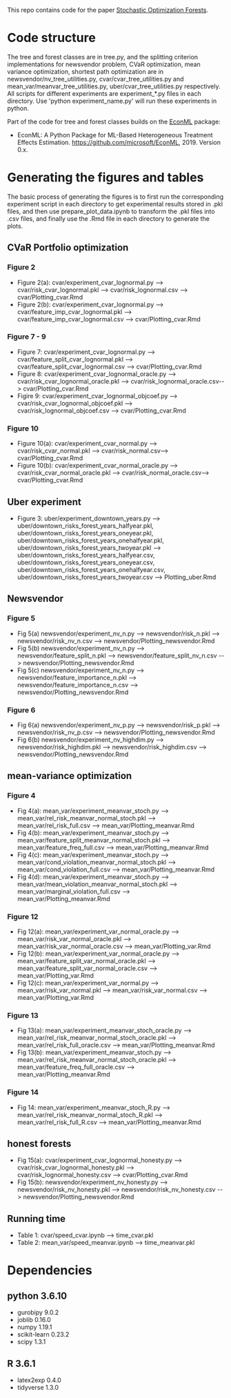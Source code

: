 This repo contains code for the paper [Stochastic Optimization Forests](https://arxiv.org/abs/2008.07473). 


# Code structure 
The tree and forest classes are in tree.py, and the splitting criterion implementations for newsvendor problem, CVaR optimization, mean variance optimization, shortest path optimization are in newsvendor/nv_tree_utilities.py, cvar/cvar_tree_utilities.py and mean_var/meanvar_tree_utilities.py, uber/cvar_tree_utilities.py respectively. All scripts for different experiments are experiment_*.py files in each directory. Use 'python experiment_name.py' will run these experiments in python. 

Part of the code for tree and forest classes builds on the [EconML](https://github.com/microsoft/EconML) package: 
- EconML: A Python Package for ML-Based Heterogeneous Treatment Effects Estimation. https://github.com/microsoft/EconML, 2019. Version 0.x.


# Generating the figures and tables
The basic process of generating the figures is to first run the corresponding experiment script in each directory to get experimental results stored in .pkl files, and then use prepare_plot_data.ipynb to transform the .pkl files into .csv files, and finally use the .Rmd file in each directory to generate the plots. 

## CVaR Portfolio optimization 
### Figure 2
- Figure 2(a): cvar/experiment_cvar_lognormal.py --> cvar/risk_cvar_lognormal.pkl -->  cvar/risk_lognormal.csv --> cvar/Plotting_cvar.Rmd
- Figure 2(b): cvar/experiment_cvar_lognormal.py --> cvar/feature_imp_cvar_lognormal.pkl -->
cvar/feature_imp_cvar_lognormal.csv --> cvar/Plotting_cvar.Rmd

### Figure 7 - 9
- Figure 7: cvar/experiment_cvar_lognormal.py --> cvar/feature_split_cvar_lognormal.pkl --> cvar/feature_split_cvar_lognormal.csv --> cvar/Plotting_cvar.Rmd
- Figure 8: cvar/experiment_cvar_lognormal_oracle.py --> cvar/risk_cvar_lognormal_oracle.pkl --> cvar/risk_lognormal_oracle.csv--> cvar/Plotting_cvar.Rmd
- Figire 9: cvar/experiment_cvar_lognormal_objcoef.py --> cvar/risk_cvar_lognormal_objcoef.pkl --> cvar/risk_lognormal_objcoef.csv --> cvar/Plotting_cvar.Rmd

### Figure 10 
- Figure 10(a): cvar/experiment_cvar_normal.py --> cvar/risk_cvar_normal.pkl --> cvar/risk_normal.csv--> cvar/Plotting_cvar.Rmd
- Figure 10(b): cvar/experiment_cvar_normal_oracle.py --> cvar/risk_cvar_normal_oracle.pkl --> cvar/risk_normal_oracle.csv--> cvar/Plotting_cvar.Rmd

## Uber experiment 
- Figure 3: uber/experiment_downtown_years.py --> uber/downtown_risks_forest_years_halfyear.pkl,  uber/downtown_risks_forest_years_oneyear.pkl, uber/downtown_risks_forest_years_onehalfyear.pkl, uber/downtown_risks_forest_years_twoyear.pkl --> uber/downtown_risks_forest_years_halfyear.csv,  uber/downtown_risks_forest_years_oneyear.csv, uber/downtown_risks_forest_years_onehalfyear.csv, uber/downtown_risks_forest_years_twoyear.csv --> 
Plotting_uber.Rmd

## Newsvendor 
### Figure 5
- Fig 5(a) newsvendor/experiment_nv_n.py --> newsvendor/risk_n.pkl -->  newsvendor/risk_nv_n.csv --> newsvendor/Plotting_newsvendor.Rmd
- Fig 5(b) newsvendor/experiment_nv_n.py --> newsvendor/feature_split_n.pkl -->  newsvendor/feature_split_nv_n.csv --> newsvendor/Plotting_newsvendor.Rmd
- Fig 5(c) newsvendor/experiment_nv_n.py --> newsvendor/feature_importance_n.pkl -->  newsvendor/feature_importance_n.csv --> newsvendor/Plotting_newsvendor.Rmd

### Figure 6
- Fig 6(a) newsvendor/experiment_nv_p.py --> newsvendor/risk_p.pkl --> newsvendor/risk_nv_p.csv --> newsvendor/Plotting_newsvendor.Rmd
- Fig 6(b) newsvendor/experiment_nv_highdim.py --> newsvendor/risk_highdim.pkl -->  newsvendor/risk_highdim.csv --> newsvendor/Plotting_newsvendor.Rmd

## mean-variance optimization
### Figure 4
- Fig 4(a): mean_var/experiment_meanvar_stoch.py --> mean_var/rel_risk_meanvar_normal_stoch.pkl -->  mean_var/rel_risk_full.csv --> mean_var/Plotting_meanvar.Rmd
- Fig 4(b): mean_var/experiment_meanvar_stoch.py --> mean_var/feature_split_meanvar_normal_stoch.pkl --> mean_var/feature_freq_full.csv --> mean_var/Plotting_meanvar.Rmd
- Fig 4(c): mean_var/experiment_meanvar_stoch.py --> mean_var/cond_violation_meanvar_normal_stoch.pkl --> mean_var/cond_violation_full.csv --> mean_var/Plotting_meanvar.Rmd
- Fig 4(d): mean_var/experiment_meanvar_stoch.py --> mean_var/mean_violation_meanvar_normal_stoch.pkl --> mean_var/marginal_violation_full.csv --> mean_var/Plotting_meanvar.Rmd

### Figure 12
- Fig 12(a): mean_var/experiment_var_normal_oracle.py --> mean_var/risk_var_normal_oracle.pkl --> mean_var/risk_var_normal_oracle.csv --> mean_var/Plotting_var.Rmd
- Fig 12(b): mean_var/experiment_var_normal_oracle.py --> mean_var/feature_split_var_normal_oracle.pkl --> mean_var/feature_split_var_normal_oracle.csv --> mean_var/Plotting_var.Rmd
- Fig 12(c): mean_var/experiment_var_normal.py --> mean_var/risk_var_normal.pkl --> mean_var/risk_var_normal.csv --> mean_var/Plotting_var.Rmd

### Figure 13
- Fig 13(a): mean_var/experiment_meanvar_stoch_oracle.py --> mean_var/rel_risk_meanvar_normal_stoch_oracle.pkl -->  mean_var/rel_risk_full_oracle.csv --> mean_var/Plotting_meanvar.Rmd
- Fig 13(b): mean_var/experiment_meanvar_stoch.py --> mean_var/rel_risk_meanvar_normal_stoch_oracle.pkl --> mean_var/feature_freq_full_oracle.csv --> mean_var/Plotting_meanvar.Rmd

### Figure 14
- Fig 14: mean_var/experiment_meanvar_stoch_R.py --> mean_var/rel_risk_meanvar_normal_stoch_R.pkl -->  mean_var/rel_risk_full_R.csv --> mean_var/Plotting_meanvar.Rmd

## honest forests
- Fig 15(a): cvar/experiment_cvar_lognormal_honesty.py --> cvar/risk_cvar_lognormal_honesty.pkl --> cvar/risk_lognormal_honesty.csv --> cvar/Plotting_cvar.Rmd
- Fig 15(b): newsvendor/experiment_nv_honesty.py --> newsvendor/risk_nv_honesty.pkl --> newsvendor/risk_nv_honesty.csv --> newsvendor/Plotting_newsvendor.Rmd

## Running time 
- Table 1: cvar/speed_cvar.ipynb --> time_cvar.pkl
- Table 2: mean_var/speed_meanvar.ipynb --> time_meanvar.pkl

# Dependencies
## python 3.6.10
- gurobipy                  9.0.2
- joblib                    0.16.0
- numpy                     1.19.1
- scikit-learn              0.23.2
- scipy                     1.3.1
## R 3.6.1
- latex2exp 0.4.0
- tidyverse 1.3.0

